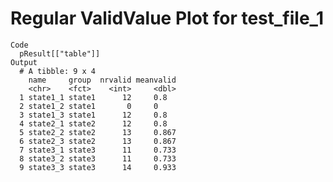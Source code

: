 # Regular ValidValue Plot for test_file_1

    Code
      pResult[["table"]]
    Output
      # A tibble: 9 x 4
        name     group  nrvalid meanvalid
        <chr>    <fct>    <int>     <dbl>
      1 state1_1 state1      12     0.8  
      2 state1_2 state1       0     0    
      3 state1_3 state1      12     0.8  
      4 state2_1 state2      12     0.8  
      5 state2_2 state2      13     0.867
      6 state2_3 state2      13     0.867
      7 state3_1 state3      11     0.733
      8 state3_2 state3      11     0.733
      9 state3_3 state3      14     0.933

